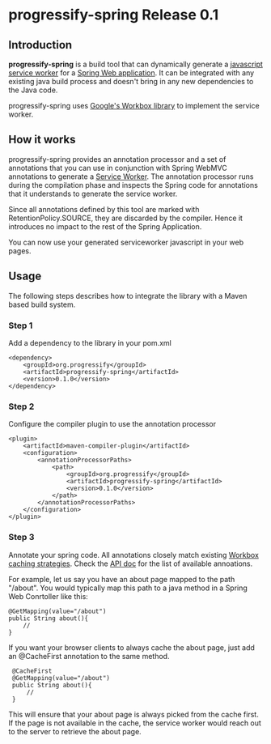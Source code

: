 # progressify-spring Release 0.1

## <a id="#intro">Introduction</a>

**progressify-spring** is a build tool that can dynamically generate a [javascript service worker](https://developers.google.com/web/fundamentals/primers/service-workers/) for a [Spring Web application](https://spring.io/guides/gs/serving-web-content/). It can be integrated with any existing java build process and doesn't bring in any new dependencies to the Java code.

progressify-spring uses [Google's Workbox library](https://developers.google.com/web/tools/workbox/) to implement the service worker.

## <a id="#intro">How it works</a>

progressify-spring provides an annotation processor and a set of annotations that you can use in conjunction with Spring WebMVC annotations to generate a [Service Worker](https://developers.google.com/web/fundamentals/primers/service-workers/). The annotation processor runs during the compilation phase and inspects the Spring code for annotations that it understands to generate the service worker.

Since all annotations defined by this tool are marked with RetentionPolicy.SOURCE, they are discarded by the compiler. Hence it introduces no impact to the rest of the Spring Application.

You can now use your generated serviceworker javascript in your web pages.

## <a id="#usage">Usage</a>

The following steps describes how to integrate the library with a Maven based build system.

### Step 1

Add a dependency to the library in your pom.xml

    <dependency> 
        <groupId>org.progressify</groupId> 
        <artifactId>progressify-spring</artifactId> 
        <version>0.1.0</version> 
    </dependency>
    
### Step 2

Configure the compiler plugin to use the annotation processor

    <plugin> 
        <artifactId>maven-compiler-plugin</artifactId> 
        <configuration> 
            <annotationProcessorPaths> 
                <path> 
                    <groupId>org.progressify</groupId> 
                    <artifactId>progressify-spring</artifactId> 
                    <version>0.1.0</version> 
                </path>
            </annotationProcessorPaths>
        </configuration> 
    </plugin>
    
### Step 3

Annotate your spring code. All annotations closely match existing [Workbox caching strategies](https://developers.google.com/web/tools/workbox/reference-docs/latest/workbox.strategies). Check the <a target="_blank" href="">API doc</a> for the list of available annoations.

For example, let us say you have an about page mapped to the path "/about". You would typically map this path to a java method in a Spring Web Conrtoller like this:

    @GetMapping(value="/about")
    public String about(){
        //
    } 
    
 If you want your browser clients to always cache the about page, just add an @CacheFirst annotation to the same method. 
 
     @CacheFirst    
     @GetMapping(value="/about")
     public String about(){
         //
     } 
     
This will ensure that your about page is always picked from the cache first. If the page is not available in the cache, the service worker would reach out to the server to retrieve the about page. 


 

